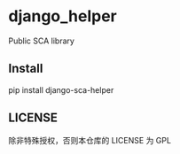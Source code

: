 # django_helper
Public SCA library


## Install

pip install django-sca-helper

## LICENSE

除非特殊授权，否则本仓库的 LICENSE 为 GPL
